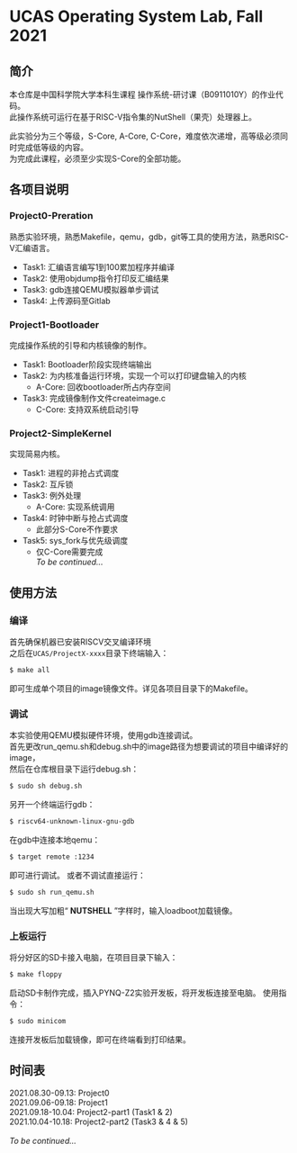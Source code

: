 # UCAS Operating System Lab, Fall 2021
## 简介
本仓库是中国科学院大学本科生课程 操作系统-研讨课（B0911010Y）的作业代码。\
此操作系统可运行在基于RISC-V指令集的NutShell（果壳）处理器上。

此实验分为三个等级，S-Core, A-Core, C-Core，难度依次递增，高等级必须同时完成低等级的内容。\
为完成此课程，必须至少实现S-Core的全部功能。
## 各项目说明
### Project0-Preration
熟悉实验环境，熟悉Makefile，qemu，gdb，git等工具的使用方法，熟悉RISC-V汇编语言。


 + Task1: 汇编语言编写1到100累加程序并编译
 + Task2: 使用objdump指令打印反汇编结果
 + Task3: gdb连接QEMU模拟器单步调试
 + Task4: 上传源码至Gitlab
### Project1-Bootloader
完成操作系统的引导和内核镜像的制作。

 + Task1: Bootloader阶段实现终端输出
 + Task2: 为内核准备运行环境，实现一个可以打印键盘输入的内核
	 - A-Core: 回收bootloader所占内存空间
 + Task3: 完成镜像制作文件createimage.c
 	 - C-Core: 支持双系统启动引导
### Project2-SimpleKernel
实现简易内核。

 + Task1: 进程的非抢占式调度
 + Task2: 互斥锁
 + Task3: 例外处理
 	- A-Core: 实现系统调用
 + Task4: 时钟中断与抢占式调度
 	- 此部分S-Core不作要求
 + Task5: sys_fork与优先级调度
 	- 仅C-Core需要完成
 <br>_To be continued..._
## 使用方法
### 编译
首先确保机器已安装RISCV交叉编译环境\
之后在`UCAS/ProjectX-xxxx`目录下终端输入：
```sh
$ make all
```
即可生成单个项目的image镜像文件。详见各项目目录下的Makefile。
### 调试
本实验使用QEMU模拟硬件环境，使用gdb连接调试。\
首先更改run_qemu.sh和debug.sh中的image路径为想要调试的项目中编译好的image，\
然后在仓库根目录下运行debug.sh：
```sh
$ sudo sh debug.sh
```
另开一个终端运行gdb：
```sh
$ riscv64-unknown-linux-gnu-gdb
```
在gdb中连接本地qemu：
```sh
$ target remote :1234
```
即可进行调试。
或者不调试直接运行：
```sh
$ sudo sh run_qemu.sh
```
当出现大写加粗“ **NUTSHELL** ”字样时，输入loadboot加载镜像。
### 上板运行
将分好区的SD卡接入电脑，在项目目录下输入：
```sh
$ make floppy
```
启动SD卡制作完成，插入PYNQ-Z2实验开发板，将开发板连接至电脑。
使用指令：
```sh
$ sudo minicom
```
连接开发板后加载镜像，即可在终端看到打印结果。
## 时间表
2021.08.30-09.13: Project0\
2021.09.06-09.18: Project1\
2021.09.18-10.04: Project2-part1 (Task1 & 2)\
2021.10.04-10.18: Project2-part2 (Task3 & 4 & 5)\
 <br>_To be continued..._


